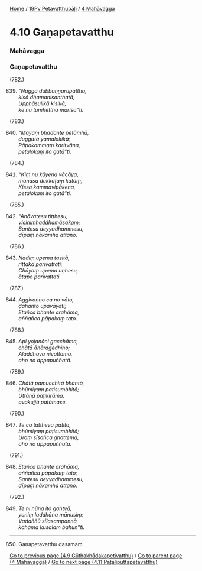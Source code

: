 
[Home](/) / [19Pv Petavatthupāḷi](../../19Pv.md) / [4 Mahāvagga](../4.md)

# 4.10 Gaṇapetavatthu

### Mahāvagga

### Gaṇapetavatthu

(782.)

839. _“Naggā dubbaṇṇarūpāttha,_  
_kisā dhamanisanthatā;_  
_Upphāsulikā kisikā,_  
_ke nu tumhettha mārisā”ti._  


(783.)

840. _“Mayaṃ bhadante petāmhā,_  
_duggatā yamalokikā;_  
_Pāpakammaṃ karitvāna,_  
_petalokaṃ ito gatā”ti._  


(784.)

841. _“Kiṃ nu kāyena vācāya,_  
_manasā dukkaṭaṃ kataṃ;_  
_Kissa kammavipākena,_  
_petalokaṃ ito gatā”ti._  


(785.)

842. _“Anāvaṭesu titthesu,_  
_vicinimhaddhamāsakaṃ;_  
_Santesu deyyadhammesu,_  
_dīpaṃ nākamha attano._  


(786.)

843. _Nadiṃ upema tasitā,_  
_rittakā parivattati;_  
_Chāyaṃ upema uṇhesu,_  
_ātapo parivattati._  


(787.)

844. _Aggivaṇṇo ca no vāto,_  
_ḍahanto upavāyati;_  
_Etañca bhante arahāma,_  
_aññañca pāpakaṃ tato._  


(788.)

845. _Api yojanāni gacchāma,_  
_chātā āhāragedhino;_  
_Aladdhāva nivattāma,_  
_aho no appapuññatā._  


(789.)

846. _Chātā pamucchitā bhantā,_  
_bhūmiyaṃ paṭisumbhitā;_  
_Uttānā paṭikirāma,_  
_avakujjā patāmase._  


(790.)

847. _Te ca tattheva patitā,_  
_bhūmiyaṃ paṭisumbhitā;_  
_Uraṃ sīsañca ghaṭṭema,_  
_aho no appapuññatā._  


(791.)

848. _Etañca bhante arahāma,_  
_aññañca pāpakaṃ tato;_  
_Santesu deyyadhammesu,_  
_dīpaṃ nākamha attano._  


(792.)

849. _Te hi nūna ito gantvā,_  
_yoniṃ laddhāna mānusiṃ;_  
_Vadaññū sīlasampannā,_  
_kāhāma kusalaṃ bahun”ti._  


---

850. Gaṇapetavatthu dasamaṃ.



[Go to previous page (4.9 Gūthakhādakapetivatthu)](4.9.md) / [Go to parent page (4 Mahāvagga)](../4.md) / [Go to next page (4.11 Pāṭaliputtapetavatthu)](4.11.md)


